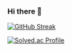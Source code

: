 ### Hi there 👋


[![GitHub Streak](https://streak-stats.demolab.com/?user=izodam&theme=ayu-mirage)](https://git.io/streak-stats)

[![Solved.ac Profile](http://mazassumnida.wtf/api/v2/generate_badge?boj=juyun7908)](https://solved.ac/juyun7908/)

<!--
**izodam/izodam** is a ✨ _special_ ✨ repository because its `README.md` (this file) appears on your GitHub profile.

Here are some ideas to get you started:

- 🔭 I’m currently working on ...
- 🌱 I’m currently learning ...
- 👯 I’m looking to collaborate on ...
- 🤔 I’m looking for help with ...
- 💬 Ask me about ...
- 📫 How to reach me: ...
- 😄 Pronouns: ...
- ⚡ Fun fact: ...
-->
